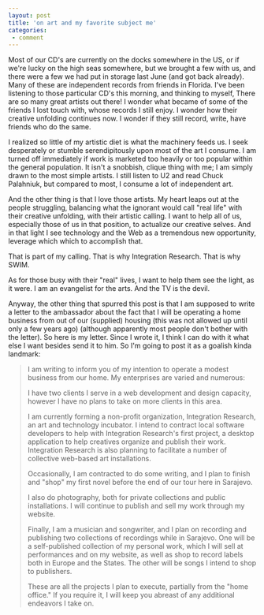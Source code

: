 ```yaml
---
layout: post
title: 'on art and my favorite subject me'
categories:
 - comment
---
```


Most of our CD's are currently on the docks somewhere in the US, or if we're lucky on the high seas somewhere, but we brought a few with us, and there were a few we had put in storage last June (and got back already). Many of these are independent records from friends in Florida. I've been listening to those particular CD's this morning, and thinking to myself, There are so many great artists out there! I wonder what became of some of the friends I lost touch with, whose records I still enjoy. I wonder how their creative unfolding continues now. I wonder if they still record, write, have friends who do the same.



I realized so little of my artistic diet is what the machinery feeds us. I seek desperately or stumble serendipitously upon most of the art I consume. I am turned off immediately if work is marketed too heavily or too popular within the general population. It isn't a snobbish, clique thing with me; I am simply drawn to the most simple artists. I still listen to U2 and read Chuck Palahniuk, but compared to most, I consume a lot of independent art.



And the other thing is that I love those artists. My heart leaps out at the people struggling, balancing what the ignorant would call "real life" with their creative unfolding, with their artistic calling. I want to help all of us, especially those of us in that position, to actualize our creative selves. And in that light I see technology and the Web as a tremendous new opportunity, leverage which which to accomplish that.



That is part of my calling. That is why Integration Research. That is why SWIM.



As for those busy with their "real" lives, I want to help them see the light, as it were. I am an evangelist for the arts. And the TV is the devil.



Anyway, the other thing that spurred this post is that I am supposed to write a letter to the ambassador about the fact that I will be operating a home business from out of our (supplied) housing (this was not allowed up until only a few years ago) (although apparently most people don't bother with the letter). So here is my letter. Since I wrote it, I think I can do with it what else I want besides send it to him. So I'm going to post it as a goalish kinda landmark:<blockquote>I am writing to inform you of my intention to operate a modest business from our home. My enterprises are varied and numerous:



I have two clients I serve in a web development and design capacity, however I have no plans to take on more clients in this area.



I am currently forming a non-profit organization, Integration Research, an art and technology incubator. I intend to contract local software developers to help with Integration Research's first project, a desktop application to help creatives organize and publish their work. Integration Research is also planning to facilitate a number of collective web-based art installations.



Occasionally, I am contracted to do some writing, and I plan to finish and "shop" my first novel before the end of our tour here in Sarajevo.



I also do photography, both for private collections and public installations. I will continue to publish and sell my work through my website.



Finally, I am a musician and songwriter, and I plan on recording and publishing two collections of recordings while in Sarajevo. One will be a self-published collection of my personal work, which I will sell at performances and on my website, as well as shop to record labels both in Europe and the States. The other will be songs I intend to shop to publishers.



These are all the projects I plan to execute, partially from the "home office." If you require it, I will keep you abreast of any additional endeavors I take on.</blockquote>

